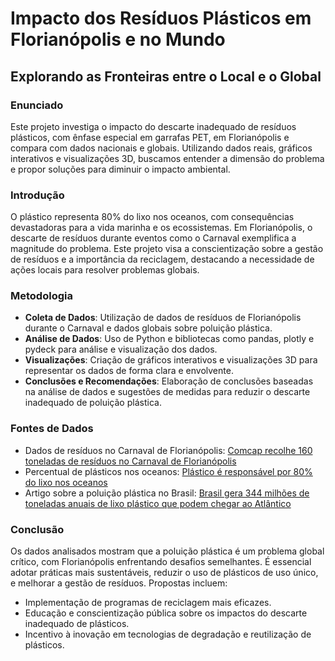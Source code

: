 # Impacto dos Resíduos Plásticos em Florianópolis e no Mundo

## Explorando as Fronteiras entre o Local e o Global

### Enunciado
Este projeto investiga o impacto do descarte inadequado de resíduos plásticos, com ênfase especial em garrafas PET, em Florianópolis e compara com dados nacionais e globais. Utilizando dados reais, gráficos interativos e visualizações 3D, buscamos entender a dimensão do problema e propor soluções para diminuir o impacto ambiental.

### Introdução
O plástico representa 80% do lixo nos oceanos, com consequências devastadoras para a vida marinha e os ecossistemas. Em Florianópolis, o descarte de resíduos durante eventos como o Carnaval exemplifica a magnitude do problema. Este projeto visa a conscientização sobre a gestão de resíduos e a importância da reciclagem, destacando a necessidade de ações locais para resolver problemas globais.

### Metodologia
- **Coleta de Dados**: Utilização de dados de resíduos de Florianópolis durante o Carnaval e dados globais sobre poluição plástica.
- **Análise de Dados**: Uso de Python e bibliotecas como pandas, plotly e pydeck para análise e visualização dos dados.
- **Visualizações**: Criação de gráficos interativos e visualizações 3D para representar os dados de forma clara e envolvente.
- **Conclusões e Recomendações**: Elaboração de conclusões baseadas na análise de dados e sugestões de medidas para reduzir o descarte inadequado de poluição plástica.

### Fontes de Dados
- Dados de resíduos no Carnaval de Florianópolis: [Comcap recolhe 160 toneladas de resíduos no Carnaval de Florianópolis](https://ndmais.com.br/cultura/comcap-recolhe-160-toneladas-de-residuos-no-carnaval-de-florianopolis/)
- Percentual de plásticos nos oceanos: [Plástico é responsável por 80% do lixo nos oceanos](https://www.dw.com/pt-br/pl%C3%A1stico-%C3%A9-respons%C3%A1vel-por-80-do-lixo-nos-oceanos/a-57859624#:~:text=Cerca%20de%2090%25%20do%20pl%C3%A1stico,para%20%C3%A7o%20de%20res%C3%ADduos)
- Artigo sobre a poluição plástica no Brasil: [Brasil gera 344 milhões de toneladas anuais de lixo plástico que podem chegar ao Atlântico](https://oeco.org.br/noticias/brasil-gera-344-milhoes-de-toneladas-anuais-de-lixo-plastico-que-podem-chegar-ao-atlantico/)

### Conclusão
Os dados analisados mostram que a poluição plástica é um problema global crítico, com Florianópolis enfrentando desafios semelhantes. É essencial adotar práticas mais sustentáveis, reduzir o uso de plásticos de uso único, e melhorar a gestão de resíduos. Propostas incluem:
- Implementação de programas de reciclagem mais eficazes.
- Educação e conscientização pública sobre os impactos do descarte inadequado de plásticos.
- Incentivo à inovação em tecnologias de degradação e reutilização de plásticos.
